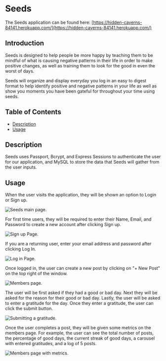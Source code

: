 # Seeds

The Seeds application can be found here: [https://hidden-caverns-84141.herokuapp.com/](https://hidden-caverns-84141.herokuapp.com/)

## Introduction

Seeds is designed to help people be more happy by teaching them to be mindful of what is causing negative patterns in their life in order to make positive changes, as well as training them to look for the good in even the worst of days.

Seeds will organize and display everyday you log in an easy to digest format to help identify positive and negative patterns in your life as well as show you moments you have been gateful for throughout your time using seeds.

## Table of Contents
* [Description](#Description)
* [Usage](#Usage)

## Description

Seeds uses Passport, Bcrypt, and Express Sessions to authenticate the user for our application, and MySQL to store the data that Seeds will gather from the user inputs.

## Usage

When the user visits the application, they will be shown an option to Login or Sign up.

![Seeds main page.](https://github.com/falbuna/Seeds/blob/main/Assets/Seeds_1.png)

For first time users, they will be required to enter their Name, Email, and Password to create a new account after clicking Sign up.

![Sign up Page.](https://github.com/falbuna/Seeds/blob/main/Assets/Signup_2.png)

If you are a returning user, enter your email address and password after clicking Log In.

![Log in Page.](https://github.com/falbuna/Seeds/blob/main/Assets/Login_3.png)

Once logged in, the user can create a new post by clicking on "+ New Post" on the top right of the window.

![Members page.](https://github.com/falbuna/Seeds/blob/main/Assets/members_4.png)

The user will be first asked if they had a good or bad day. Next they will be asked for the reason for their good or bad day. Lastly, the user will be asked to enter a gratitude for the day. Once they enter a gratitude, the user can click the submit button.

![Submitting a gratitude.](https://github.com/falbuna/Seeds/blob/main/Assets/post_5.png)

Once the user completes a post, they will be given some metrics on the members page. For example, the user can see the total number of posts, the percentage of good days, the current streak of good days, a carousel with entered gratitudes, and a log of 5 posts.

![Members page with metrics.](https://github.com/falbuna/Seeds/blob/main/Assets/metrics_6.png)


